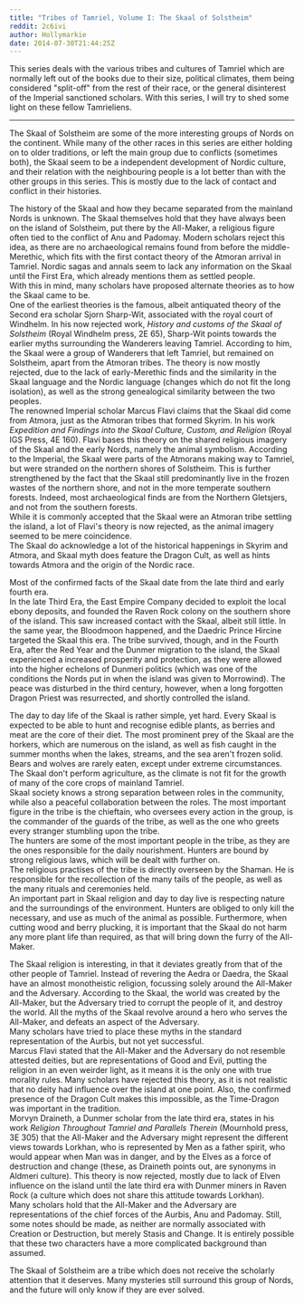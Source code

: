 ```yaml
---
title: "Tribes of Tamriel, Volume I: The Skaal of Solstheim"
reddit: 2c6ivi
author: Hollymarkie
date: 2014-07-30T21:44:25Z
---
```


This series deals with the various tribes and cultures of Tamriel which are normally left out of the books due to their size, political climates, them being considered "split-off" from the rest of their race, or the general disinterest of the Imperial sanctioned scholars. With this series, I will try to shed some light on these fellow Tamrieliens.

***

The Skaal of Solstheim are some of the more interesting groups of Nords on the continent. While many of the other races in this series are either holding on to older traditions, or left the main group due to conflicts (sometimes both), the Skaal seem to be a independent development of Nordic culture, and their relation with the neighbouring people is a lot better than with the other groups in this series. This is mostly due to the lack of contact and conflict in their histories.

The history of the Skaal and how they became separated from the mainland Nords is unknown. The Skaal themselves hold that they have always been on the island of Solstheim, put there by the All-Maker, a religious figure often tied to the conflict of Anu and Padomay. Modern scholars reject this idea, as there are no archaeological remains found from before the middle-Merethic, which fits with the first contact theory of the Atmoran arrival in Tamriel. Nordic sagas and annals seem to lack any information on the Skaal until the First Era, which already mentions them as settled people.  
With this in mind, many scholars have proposed alternate theories as to how the Skaal came to be.  
One of the earliest theories is the famous, albeit antiquated theory of the Second era scholar Sjorn Sharp-Wit, associated with the royal court of Windhelm. In his now rejected work, *History and customs of the Skaal of Solstheim* (Royal Windhelm press, 2E 65), Sharp-Wit points towards the earlier myths surrounding the Wanderers leaving Tamriel. According to him, the Skaal were a group of Wanderers that left Tamriel, but remained on Solstheim, apart from the Atmoran tribes. The theory is now mostly rejected, due to the lack of early-Merethic finds and the similarity in the Skaal language and the Nordic language (changes which do not fit the long isolation), as well as the strong genealogical similarity between the two peoples.  
The renowned Imperial scholar Marcus Flavi claims that the Skaal did come from Atmora, just as the Atmoran tribes that formed Skyrim. In his work *Expedition and Findings into the Skaal Culture, Custom, and Religion* (Royal IGS Press, 4E 160). Flavi bases this theory on the shared religious imagery of the Skaal and the early Nords, namely the animal symbolism. According to the Imperial, the Skaal were parts of the Atmorans making way to Tamriel, but were stranded on the northern shores of Solstheim. This is further strengthened by the fact that the Skaal still predominantly live in the frozen wastes of the northern shore, and not in the more temperate southern forests. Indeed, most archaeological finds are from the Northern Gletsjers, and not from the southern forests.  
While it is commonly accepted that the Skaal were an Atmoran tribe settling the island, a lot of Flavi's theory is now rejected, as the animal imagery seemed to be mere coincidence.  
The Skaal do acknowledge a lot of the historical happenings in Skyrim and Atmora, and Skaal myth does feature the Dragon Cult, as well as hints towards Atmora and the origin of the Nordic race.  

Most of the confirmed facts of the Skaal date from the late third and early fourth era.  
In the late Third Era, the East Empire Company decided to exploit the local ebony deposits, and founded the Raven Rock colony on the southern shore of the island. This saw increased contact with the Skaal, albeit still little. In the same year, the Bloodmoon happened, and the Daedric Prince Hircine targeted the Skaal this era. The tribe survived, though, and in the Fourth Era, after the Red Year and the Dunmer migration to the island, the Skaal experienced a increased prosperity and protection, as they were allowed into the higher echelons of Dunmeri politics (which was one of the conditions the Nords put in when the island was given to Morrowind). The peace was disturbed in the third century, however, when a long forgotten Dragon Priest was resurrected, and shortly controlled the island.  

The day to day life of the Skaal is rather simple, yet hard. Every Skaal is expected to be able to hunt and recognise edible plants, as berries and meat are the core of their diet. The most prominent prey of the Skaal are the horkers, which are numerous on the island, as well as fish caught in the summer months when the lakes, streams, and the sea aren't frozen solid. Bears and wolves are rarely eaten, except under extreme circumstances. The Skaal don't perform agriculture, as the climate is not fit for the growth of many of the core crops of mainland Tamriel.  
Skaal society knows a strong separation between roles in the community, while also a peaceful collaboration between the roles. The most important figure in the tribe is the chieftain, who oversees every action in the group, is the commander of the guards of the tribe, as well as the one who greets every stranger stumbling upon the tribe.  
The hunters are some of the most important people in the tribe, as they are the ones responsible for the daily nourishment. Hunters are bound by strong religious laws, which will be dealt with further on.  
The religious practises of the tribe is directly overseen by the Shaman. He is responsible for the recollection of the many tails of the people, as well as the many rituals and ceremonies held.  
An important part in Skaal religion and day to day live is respecting nature and the surroundings of the environment. Hunters are obliged to only kill the necessary, and use as much of the animal as possible. Furthermore, when cutting wood and berry plucking, it is important that the Skaal do not harm any more plant life than required, as that will bring down the furry of the All-Maker.

The Skaal religion is interesting, in that it deviates greatly from that of the other people of Tamriel. Instead of revering the Aedra or Daedra, the Skaal have an almost monotheistic religion, focussing solely around the All-Maker and the Adversary. According to the Skaal, the world was created by the All-Maker, but the Adversary tried to corrupt the people of it, and destroy the world. All the myths of the Skaal revolve around a hero who serves the All-Maker, and defeats an aspect of the Adversary.  
Many scholars have tried to place these myths in the standard representation of the Aurbis, but not yet successful.  
Marcus Flavi stated that the All-Maker and the Adversary do not resemble attested deities, but are representations of Good and Evil, putting the religion in an even weirder light, as it means it is the only one with true morality rules. Many scholars have rejected this theory, as it is not realistic that no deity had influence over the island at one point. Also, the confirmed presence of the Dragon Cult makes this impossible, as the Time-Dragon was important in the tradition.  
Morvyn Draineth, a Dunmer scholar from the late third era, states in his work *Religion Throughout Tamriel and Parallels Therein* (Mournhold press, 3E 305) that the All-Maker and the Adversary might represent the different views towards Lorkhan, who is represented by Men as a father spirit, who would appear when Man was in danger, and by the Elves as a force of destruction and change (these, as Draineth points out, are synonyms in Aldmeri culture). This theory is now rejected, mostly due to lack of Elven influence on the island until the late third era with Dunmer miners in Raven Rock (a culture which does not share this attitude towards Lorkhan).  
Many scholars hold that the All-Maker and the Adversary are representations of the chief forces of the Aurbis, Anu and Padomay. Still, some notes should be made, as neither are normally associated with Creation or Destruction, but merely Stasis and Change. It is entirely possible that these two characters have a more complicated background than assumed.

The Skaal of Solstheim are a tribe which does not receive the scholarly attention that it deserves. Many mysteries still surround this group of Nords, and the future will only know if they are ever solved.

